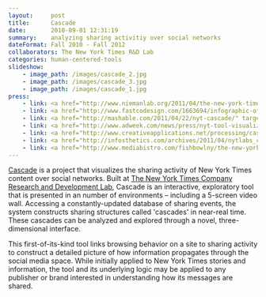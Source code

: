 ```yaml
---
layout:     post
title:      Cascade
date:       2010-09-01 12:31:19
summary:    analyzing sharing activitiy over social networks
dateFormat: Fall 2010 - Fall 2012
collaborators: The New York Times R&D Lab
categories: human-centered-tools
slideshow:
    - image_path: /images/cascade_2.jpg
    - image_path: /images/cascade_3.jpg
    - image_path: /images/cascade_1.jpg
press:
    - link: <a href="http://www.niemanlab.org/2011/04/the-new-york-times-rd-lab-has-built-a-tool-that-explores-the-life-stories-take-in-the-social-space/" target="_blank">Nieman Journalism Lab</a>
    - link: <a href="http://www.fastcodesign.com/1663694/infographic-of-the-day-cascade-the-new-york-timess-tool-for-tracking-how-news-spreads" target="_blank">Fast Company Design</a>
    - link: <a href="http://mashable.com/2011/04/22/nyt-cascade/" target="_blank">Mashable</a>
    - link: <a href="http://www.adweek.com/news/press/nyt-tool-visualizes-life-news-article-130956" target="_blank">Adweek</a>
    - link: <a href="http://www.creativeapplications.net/processing/cascades-processing/" target="_blank">Creative Applications Network</a>
    - link: <a href="http://infosthetics.com/archives/2011/04/nytlabs_cascade_how_information_propagates_through_the_social_media_space.html" target="_blank">Information Aesthetics</a>
    - link: <a href="http://www.mediabistro.com/fishbowlny/the-new-york-times-builds-data-visualization-tool_b33724" target="_blank">Fishbowl NY</a>
---
```


<a href="http://nytlabs.com/projects/cascade.html" target="_blank">Cascade</a> is a project that visualizes the sharing activity of New York Times content over social networks. Built at <a href="http://nytlabs.com/" target="_blank">The New York Times Company Research and Development Lab</a>, Cascade is an interactive, exploratory tool that is presented in an number of environments – including a 5-screen video wall. Accessing a constantly-updated database of sharing events, the system constructs sharing structures called 'cascades' in near-real time. These cascades can be analyzed and explored through a novel, three-dimensional interface.

This first-of-its-kind tool links browsing behavior on a site to sharing activity to construct a detailed picture of how information propagates through the social media space. While initially applied to New York Times stories and information, the tool and its underlying logic may be applied to any publisher or brand interested in understanding how its messages are shared.